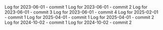 Log for 2023-06-01 - commit 1
Log for 2023-06-01 - commit 2
Log for 2023-06-01 - commit 3
Log for 2023-06-01 - commit 4
Log for 2025-02-01 - commit 1
Log for 2025-04-01 - commit 1
Log for 2025-04-01 - commit 2
Log for 2024-10-02 - commit 1
Log for 2024-10-02 - commit 2

